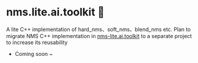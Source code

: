 # nms.lite.ai.toolkit 🚀
A lite C++ implementation of hard_nms、soft_nms、blend_nms etc. Plan to migrate NMS C++ implementation in [nms-lite.ai.toolkit](https://github.com/DefTruth/lite.ai.toolkit/blob/main/ort/core/ort_utils.cpp) to a separate project to increase its reusability 
* Coming soon ~  

